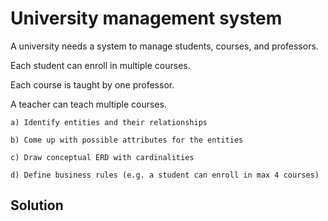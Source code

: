 # University management system

A university needs a system to manage students, courses, and professors.

Each student can enroll in multiple courses.

Each course is taught by one professor.

A teacher can teach multiple courses.

    a) Identify entities and their relationships

    b) Come up with possible attributes for the entities

    c) Draw conceptual ERD with cardinalities

    d) Define business rules (e.g. a student can enroll in max 4 courses)


## Solution

